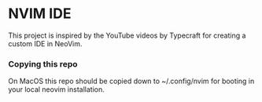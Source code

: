 # NVIM IDE 

This project is inspired by the YouTube videos by Typecraft for creating a custom IDE in NeoVim.

### Copying this repo

On MacOS this repo should be copied down to ~/.config/nvim for booting in your local neovim installation.

